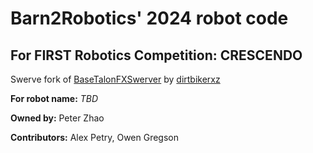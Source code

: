 # Barn2Robotics' 2024 robot code
## For FIRST Robotics Competition: CRESCENDO

Swerve fork of [BaseTalonFXSwerver](https://github.com/dirtbikerxz/BaseTalonFXSwerve) by [dirtbikerxz](https://github.com/dirtbikerxz)

**For robot name:** *TBD*

**Owned by:** Peter Zhao 

**Contributors:** Alex Petry, Owen Gregson
